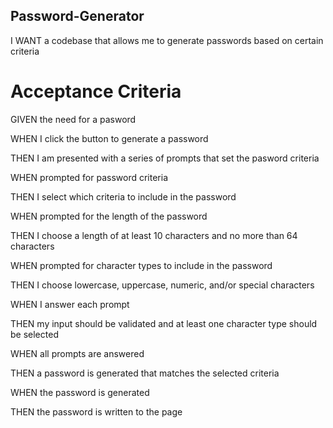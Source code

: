 ## Password-Generator

I WANT a codebase that allows me to generate passwords based on certain criteria

# Acceptance Criteria

GIVEN the need for a pasword 

WHEN I click the button to generate a password

THEN I am presented with a series of prompts that set the pasword criteria 

WHEN prompted for password criteria

THEN I select which criteria to include in the password

WHEN prompted for the length of the password

THEN I choose a length of at least 10 characters and no more than 64 characters

WHEN prompted for character types to include in the password

THEN I choose lowercase, uppercase, numeric, and/or special characters

WHEN I answer each prompt

THEN my input should be validated and at least one character type should be selected

WHEN all prompts are answered

THEN a password is generated that matches the selected criteria

WHEN the password is generated

THEN the password is written to the page